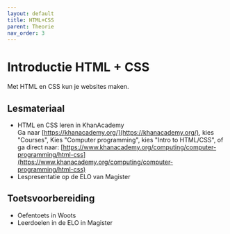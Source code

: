 ```yaml
---
layout: default
title: HTML+CSS
parent: Theorie
nav_order: 3
---
```


# Introductie HTML + CSS
Met HTML en CSS kun je websites maken.

## Lesmateriaal
- HTML en CSS leren in KhanAcademy\
  Ga naar [https://khanacademy.org/](https://khanacademy.org/), 
  kies "Courses", Kies "Computer programming", kies "Intro to HTML/CSS", of ga direct naar:
  [https://www.khanacademy.org/computing/computer-programming/html-css](https://www.khanacademy.org/computing/computer-programming/html-css)
- Lespresentatie op de ELO van Magister

## Toetsvoorbereiding
- Oefentoets in Woots
- Leerdoelen in de ELO in Magister